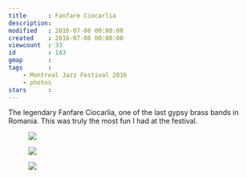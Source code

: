 ```yaml
---
title      : Fanfare Ciocarlia
description: 
modified   : 2016-07-08 00:00:00
created    : 2016-07-08 00:00:00
viewcount  : 33
id         : 143
gmap       :
tags       :
    - Montreal Jazz Festival 2016
    - photos
stars      :
---
```


The legendary Fanfare Ciocarlia, one of the last gypsy brass bands in Romania. This was truly the most fun I had at the festival.

<figure>
    <img src="IMG_6304.jpg">
</figure>

<figure>
    <img src="IMG_6319.jpg">
</figure>

<figure>
    <img src="IMG_6324.jpg">
</figure>
